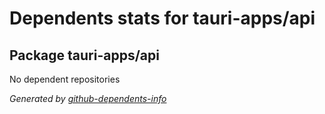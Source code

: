 # Dependents stats for tauri-apps/api

## Package tauri-apps/api

No dependent repositories

_Generated by [github-dependents-info](https://github.com/nvuillam/github-dependents-info)_